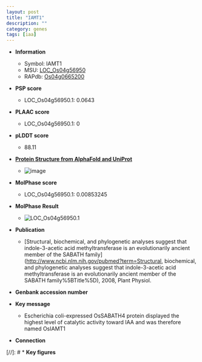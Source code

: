 ```yaml
---
layout: post
title: "IAMT1"
description: ""
category: genes
tags: [iaa]
---
```


* **Information**  
    + Symbol: IAMT1  
    + MSU: [LOC_Os04g56950](http://rice.plantbiology.msu.edu/cgi-bin/ORF_infopage.cgi?orf=LOC_Os04g56950)  
    + RAPdb: [Os04g0665200](http://rapdb.dna.affrc.go.jp/viewer/gbrowse_details/irgsp1?name=Os04g0665200)  

* **PSP score**  
    + LOC_Os04g56950.1: 0.0643 

* **PLAAC score**  
    + LOC_Os04g56950.1: 0 

* **pLDDT score**
    + 88.11

* **[Protein Structure from AlphaFold and UniProt](https://www.uniprot.org/uniprotkb/Q0J998/entry#structure)**
    + ![image](https://ricepsp.github.io/images/Q0/AF-Q0J998-F1.png)

* **MolPhase score**
    + LOC_Os04g56950.1: 0.00853245

* **MolPhase Result**
    + ![LOC_Os04g56950.1](https://304243504.github.io/Pictures/LOC_Os04g/LOC_Os04g56950.1.png)

* **Publication**  
    + [Structural, biochemical, and phylogenetic analyses suggest that indole-3-acetic acid methyltransferase is an evolutionarily ancient member of the SABATH family](http://www.ncbi.nlm.nih.gov/pubmed?term=Structural, biochemical, and phylogenetic analyses suggest that indole-3-acetic acid methyltransferase is an evolutionarily ancient member of the SABATH family%5BTitle%5D), 2008, Plant Physiol.

* **Genbank accession number**  

* **Key message**  
    + Escherichia coli-expressed OsSABATH4 protein displayed the highest level of catalytic activity toward IAA and was therefore named OsIAMT1

* **Connection**  

[//]: # * **Key figures**  



